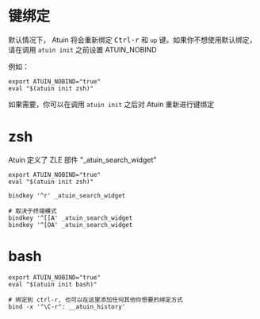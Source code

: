 # 键绑定

默认情况下， Atuin 将会重新绑定 <kbd>Ctrl-r</kbd> 和 `up` 键。如果你不想使用默认绑定，请在调用 `atuin init` 之前设置 ATUIN_NOBIND

例如：

```
export ATUIN_NOBIND="true"
eval "$(atuin init zsh)"
```

如果需要，你可以在调用 `atuin init` 之后对 Atuin 重新进行键绑定

# zsh

Atuin 定义了 ZLE 部件 "\_atuin_search_widget"

```
export ATUIN_NOBIND="true"
eval "$(atuin init zsh)"

bindkey '^r' _atuin_search_widget

# 取决于终端模式
bindkey '^[[A' _atuin_search_widget
bindkey '^[OA' _atuin_search_widget
```

# bash

```
export ATUIN_NOBIND="true"
eval "$(atuin init bash)"

# 绑定到 ctrl-r, 也可以在这里添加任何其他你想要的绑定方式
bind -x '"\C-r": __atuin_history'
```
